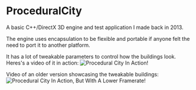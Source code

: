 # ProceduralCity

A basic C++/DirectX 3D engine and test application I made back in 2013.

The engine uses encapsulation to be flexible and portable if anyone felt the need to port it to another platform.

It has a lot of tweakable parameters to control how the buildings look. Heres's a video of it in action: ![Procedural City In Action!](https://www.youtube.com/watch?v=j8ZXXmKmkRU)


Video of an older version showcasing the tweakable buildings: ![Procedural City In Action, But With A Lower Framerate!](https://www.youtube.com/watch?v=qNNOEIxcsRo)
